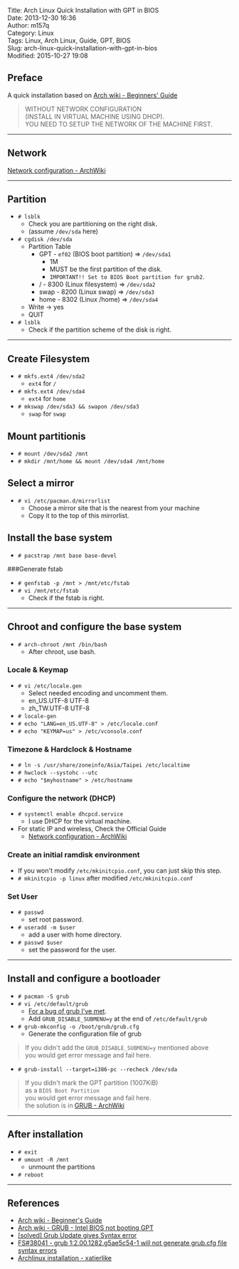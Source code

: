 Title: Arch Linux Quick Installation with GPT in BIOS  
Date: 2013-12-30 16:36  
Author: m157q  
Category: Linux  
Tags: Linux, Arch Linux, Guide, GPT, BIOS  
Slug: arch-linux-quick-installation-with-gpt-in-bios  
Modified: 2015-10-27 19:08  
  
  
## Preface  
  
A quick installation based on [Arch wiki - Beginners' Guide](https://wiki.archlinux.org/index.php/Beginners'_Guide)  
  
> WITHOUT NETWORK CONFIGURATION  
> (INSTALL IN VIRTUAL MACHINE USING DHCP).  
> YOU NEED TO SETUP THE NETWORK OF THE MACHINE FIRST.  
  
---  
  
## Network  
  
[Network configuration - ArchWiki](https://wiki.archlinux.org/index.php/Network_configuration)  
  
---  
  
## Partition  
  
* `# lsblk`  
    * Check you are partitioning on the right disk.  
    * (assume `/dev/sda` here)  
* `# cgdisk /dev/sda`  
    * Partition Table  
        * GPT - `ef02` (BIOS boot partition) => `/dev/sda1`  
            * 1M  
            * MUST be the first partition of the disk.  
            * `IMPORTANT!! Set to BIOS Boot partition for grub2`.  
        * / - 8300 (Linux filesystem) => `/dev/sda2`  
        * swap - 8200 (Linux swap) => `/dev/sda3`  
        * home - 8302 (Linux /home) => `/dev/sda4`  
    * Write -> yes  
    * QUIT  
* `# lsblk`  
    * Check if the partition scheme of the disk is right.  
  
---  
  
## Create Filesystem  
  
* `# mkfs.ext4 /dev/sda2`  
    * `ext4` for `/`  
* `# mkfs.ext4 /dev/sda4`  
    * `ext4` for `home`  
* `# mkswap /dev/sda3 && swapon /dev/sda3`  
    * `swap` for `swap`  
  
## Mount partitionis  
  
* `# mount /dev/sda2 /mnt`  
* `# mkdir /mnt/home && mount /dev/sda4 /mnt/home`  
  
## Select a mirror  
  
* `# vi /etc/pacman.d/mirrorlist`  
    * Choose a mirror site that is the nearest from your machine  
    * Copy it to the top of this mirrorlist.  
  
## Install the base system  
  
* `# pacstrap /mnt base base-devel`  
  
###Generate fstab  
  
* `# genfstab -p /mnt > /mnt/etc/fstab`  
* `# vi /mnt/etc/fstab`  
    * Check if the fstab is right.  
  
---  
  
## Chroot and configure the base system  
  
* `# arch-chroot /mnt /bin/bash`  
    * After chroot, use bash.  
  
### Locale & Keymap  
  
* `# vi /etc/locale.gen`  
    * Select needed encoding and uncomment them.  
    * en_US.UTF-8 UTF-8  
    * zh_TW.UTF-8 UTF-8  
* `# locale-gen`  
* `# echo "LANG=en_US.UTF-8" > /etc/locale.conf`  
* `# echo "KEYMAP=us" > /etc/vconsole.conf`  
  
### Timezone & Hardclock & Hostname  
  
* `# ln -s /usr/share/zoneinfo/Asia/Taipei /etc/localtime`  
* `# hwclock --systohc --utc`  
* `# echo "$myhostname" > /etc/hostname`  
  
### Configure the network (DHCP)  
  
* `# systemctl enable dhcpcd.service`  
    * I use DHCP for the virtual machine.  
* For static IP  and wireless, Check the Official Guide  
    * [Network configuration - ArchWiki](https://wiki.archlinux.org/index.php/Network_configuration)  
  
### Create an initial ramdisk environment  
  
* If you won't modify `/etc/mkinitcpio.conf`, you can just skip this step.  
* `# mkinitcpio -p linux` after modified `/etc/mkinitcpio.conf`  
  
### Set User  
  
* `# passwd`  
    * set root password.  
* `# useradd -m $user`  
    * add a user with home directory.  
* `# passwd $user`  
    * set the password for the user.  
  
---  
  
## Install and configure a bootloader  
  
* `# pacman -S grub`  
* `# vi /etc/default/grub`  
    * [For a bug of grub I've met](https://bugs.archlinux.org/task/38041?project=1&cat%5B0%5D=31&string=grub).  
    * Add `GRUB_DISABLE_SUBMENU=y` at the end of `/etc/default/grub`  
* `# grub-mkconfig -o /boot/grub/grub.cfg`  
    * Generate the configuration file of grub  
> If you didn't add the `GRUB_DISABLE_SUBMENU=y` mentioned above  
> you would get error message and fail here.  
  
* `# grub-install --target=i386-pc --recheck /dev/sda`  
> If you didn't mark the GPT partition (1007KiB)  
> as a `BIOS Boot Partition`  
> you would get error message and fail here.  
> the solution is in [GRUB - ArchWiki](https://wiki.archlinux.org/index.php/GRUB#Intel_BIOS_not_booting_GPT)  
  
---  
  
## After installation  
  
* `# exit`  
* `# umount -R /mnt`  
    * unmount the partitions  
* `# reboot`  
  
---  
  
## References  
  
* [Arch wiki - Beginner's Guide](https://wiki.archlinux.org/index.php/Beginners'_Guide)  
* [Arch wiki - GRUB - Intel BIOS not booting GPT](https://wiki.archlinux.org/index.php/GRUB#Intel_BIOS_not_booting_GPT)  
* [[solved] Grub Update gives Syntax error](https://bbs.archlinux.org/viewtopic.php?id=173921)  
* [FS#38041 - grub 1:2.00.1282.g5ae5c54-1 will not generate grub.cfg file syntax errors](https://bugs.archlinux.org/task/38041?project=1&cat%5B0%5D=31&string=grub)  
* [Archlinux installation - xatierlike](http://xatierlike.blogspot.tw/2012/10/archlinux-installation.html)  
